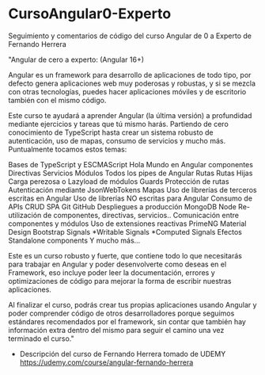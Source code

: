 # CursoAngular0-Experto
Seguimiento y comentarios de código del curso Angular de 0 a Experto de Fernando Herrera

"Angular de cero a experto: (Angular 16+)

Angular es un framework para desarrollo de aplicaciones de todo tipo, por defecto genera aplicaciones web muy poderosas y robustas, y si se mezcla con otras tecnologías, puedes hacer aplicaciones móviles y de escritorio también con el mismo código.


Este curso te ayudará a aprender Angular (la última versión) a profundidad mediante ejercicios y tareas que tú mismo harás. Partiendo de cero conocimiento de TypeScript hasta crear un sistema robusto de autenticación, uso de mapas, consumo de servicios y mucho más. Puntualmente tocamos estos temas:

Bases de TypeScript y ESCMAScript
Hola Mundo en Angular
componentes
Directivas
Servicios
Módulos
Todos los pipes de Angular
Rutas
Rutas Hijas
Carga perezosa o Lazyload de módulos
Guards
Protección de rutas
Autenticación mediante JsonWebTokens
Mapas
Uso de librerías de terceros escritas en Angular
Uso de librerías NO escritas para Angular
Consumo de APIs
CRUD
SPA
Git
GitHub
Despliegues a producción
MongoDB
Node
Re-utilización de componentes, directivas, servicios..
Comunicación entre componentes y módulos
Uso de extensiones reactivas
PrimeNG
Material Design
Bootstrap
Signals
    *Writable Signals
    *Computed Signals
Efectos
Standalone components
Y mucho más...

Este es un curso robusto y fuerte, que contiene todo lo que necesitarás para trabajar en Angular y poder desenvolverte como deseas en el Framework, eso incluye poder leer la documentación, errores y optimizaciones de código para mejorar la forma de escribir nuestras aplicaciones.

Al finalizar el curso, podrás crear tus propias aplicaciones usando Angular y poder comprender código de otros desarrolladores porque seguimos estándares recomendados por el framework, sin contar que también hay información extra dentro del mismo para seguir el camino una vez terminado el curso."
- Descripción del curso de Fernando Herrera tomado de UDEMY  https://udemy.com/course/angular-fernando-herrera 